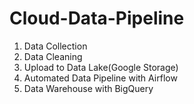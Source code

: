 # Cloud-Data-Pipeline

1. Data Collection 
2. Data Cleaning
3. Upload to Data Lake(Google Storage)
4. Automated Data Pipeline with Airflow
5. Data Warehouse with BigQuery
